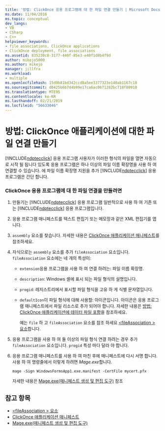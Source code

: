 ```yaml
---
title: '방법: ClickOnce 응용 프로그램에 대 한 파일 연결 만들기 | Microsoft Docs'
ms.date: 11/04/2016
ms.topic: conceptual
dev_langs:
- VB
- CSharp
- C++
helpviewer_keywords:
- file associations, ClickOnce applications
- ClickOnce deployment, file associations
ms.assetid: 835230c8-3177-440f-85e3-e40f1d8b4f9d
author: mikejo5000
ms.author: mikejo
manager: jillfra
ms.workload:
- multiple
ms.openlocfilehash: 15d9b81bd342ccd8a5ee3377323e140ab1167c10
ms.sourcegitcommit: d0425b6b7d4b99e17ca6ac0671282bc718f80910
ms.translationtype: MTE95
ms.contentlocale: ko-KR
ms.lasthandoff: 02/21/2019
ms.locfileid: "56633046"
---
```

# <a name="how-to-create-file-associations-for-a-clickonce-application"></a>방법: ClickOnce 애플리케이션에 대한 파일 연결 만들기
[!INCLUDE[ndptecclick](../deployment/includes/ndptecclick_md.md)] 응용 프로그램 사용자가 이러한 형식의 파일을 열면 자동으로 시작 될 됩니다 있도록 응용 프로그램은 하나 이상의 파일 이름 확장명을 사용 하 여 연결할 수 있습니다. 에 파일 이름 확장명 지원을 추가 [!INCLUDE[ndptecclick](../deployment/includes/ndptecclick_md.md)] 응용 프로그램은 간단 합니다.

### <a name="to-create-file-associations-for-a-clickonce-application"></a>ClickOnce 응용 프로그램에 대 한 파일 연결을 만들려면

1. 만들기는 [!INCLUDE[ndptecclick](../deployment/includes/ndptecclick_md.md)] 응용 프로그램 일반적으로 사용 하 여 기존 또는 [!INCLUDE[ndptecclick](../deployment/includes/ndptecclick_md.md)] 응용 프로그램입니다.

2. 응용 프로그램 매니페스트를 텍스트 편집기 또는 메모장과 같은 XML 편집기를 엽니다.

3. `assembly` 요소를 찾습니다. 자세한 내용은 [ClickOnce 애플리케이션 매니페스트](../deployment/clickonce-application-manifest.md)를 참조하세요.

4. 자식으로는 `assembly` 요소를 추가 `fileAssociation` 요소입니다. `fileAssociation` 요소에는 네 개의 특성이:

   - `extension`응용 프로그램을 사용 하 여 연결 하려는: 파일 이름 확장명.

   - `description`: Windows 셸에 표시 되는 파일 형식의 설명입니다.

   - `progid`: 레지스트리에서 표시할 파일 형식을 고유 하 게 식별 문자열입니다.

   - `defaultIcon`이 파일 형식에 대해 사용할: 아이콘입니다. 아이콘은 응용 프로그램 매니페스트에서 파일 리소스로 추가 되어야 합니다. 자세한 내용은 [방법: ClickOnce 애플리케이션에 데이터 파일 포함](../deployment/how-to-include-a-data-file-in-a-clickonce-application.md)을 참조하세요.

     예는 `file` 하 고 `fileAssociation` 요소를 참조 하세요 [ \<fileAssociation > 요소](../deployment/fileassociation-element-clickonce-application.md)합니다.

5. 응용 프로그램을 사용 하 여 둘 이상의 파일 형식 연결 하려는 경우 추가 `fileAssociation` 요소입니다. `progid` 특성 마다 달라 야 합니다.

6. 응용 프로그램 매니페스트를 사용 하 여 마친 후에 매니페스트에 다시 서명 합니다. 사용 하 여 명령줄에서 이렇게 하려면 *Mage.exe*합니다.

    `mage -Sign WindowsFormsApp1.exe.manifest -CertFile mycert.pfx`

    자세한 내용은 [Mage.exe(매니페스트 생성 및 편집 도구)](/dotnet/framework/tools/mage-exe-manifest-generation-and-editing-tool) 참조

## <a name="see-also"></a>참고 항목
- [\<fileAssociation > 요소](../deployment/fileassociation-element-clickonce-application.md)
- [ClickOnce 애플리케이션 매니페스트](../deployment/clickonce-application-manifest.md)
- [Mage.exe(매니페스트 생성 및 편집 도구)](/dotnet/framework/tools/mage-exe-manifest-generation-and-editing-tool)